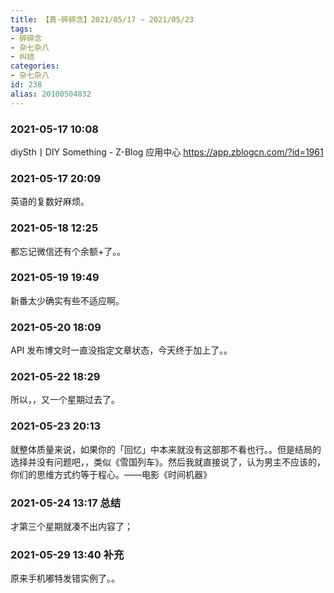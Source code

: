 ```yaml
---
title: 【真·碎碎念】2021/05/17 ~ 2021/05/23
tags:
- 碎碎念
- 杂七杂八
- 纠结
categories:
- 杂七杂八
id: 238
alias: 20100504832
---
```


### 2021-05-17 10:08

diySth丨DIY Something - Z-Blog 应用中心 https://app.zblogcn.com/?id=1961

<!--more-->

### 2021-05-17 20:09

英语的复数好麻烦。

### 2021-05-18 12:25

都忘记微信还有个余额+了。。

### 2021-05-19 19:49

新番太少确实有些不适应啊。

### 2021-05-20 18:09

API 发布博文时一直没指定文章状态，今天终于加上了。。

### 2021-05-22 18:29

所以，，又一个星期过去了。

### 2021-05-23 20:13

就整体质量来说，如果你的「回忆」中本来就没有这部那不看也行。。但是结局的选择并没有问题吧，，类似《雪国列车》。然后我就直接说了，认为男主不应该的，你们的思维方式约等于程心。​——电影《时间机器》

### **2021-05-24 13:17** 总结

才第三个星期就凑不出内容了；

### **2021-05-29 13:40** 补充

原来手机嘟特发错实例了。。
